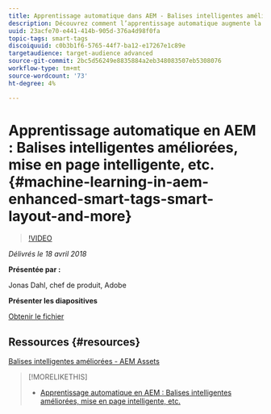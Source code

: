 ```yaml
---
title: Apprentissage automatique dans AEM - Balises intelligentes améliorées, Disposition intelligente, etc.
description: Découvrez comment l’apprentissage automatique augmente la productivité et déverrouille de nouveaux cas d’utilisation dans la version 6.4 de Experience Manager
uuid: 23acfe70-e441-414b-905d-376a4d98f0fa
topic-tags: smart-tags
discoiquuid: c0b3b1f6-5765-44f7-ba12-e17267e1c89e
targetaudience: target-audience advanced
source-git-commit: 2bc5d56249e8835884a2eb348083507eb5308076
workflow-type: tm+mt
source-wordcount: '73'
ht-degree: 4%

---
```



# Apprentissage automatique en AEM : Balises intelligentes améliorées, mise en page intelligente, etc.{#machine-learning-in-aem-enhanced-smart-tags-smart-layout-and-more}

>[!VIDEO](https://video.tv.adobe.com/v/22255/?quality=9)

*Délivrés le 18 avril 2018*

**Présentée par :**

Jonas Dahl, chef de produit, Adobe

**Présenter les diapositives**

[Obtenir le fichier](assets/aem+gems+ml+and+ai+in+aem+4+17+18.pdf)

## Ressources {#resources}

[Balises intelligentes améliorées - AEM Assets](https://helpx.adobe.com/experience-manager/6-4/assets/using/enhanced-smart-tags.html)

<!--
[Get back to the Overview](https://helpx.adobe.com/experience-manager/kt/eseminars/gems/aem-index.html)
-->

>[!MORELIKETHIS]
>
>* [Apprentissage automatique en AEM : Balises intelligentes améliorées, mise en page intelligente, etc.](aem-machine-learning.md)

